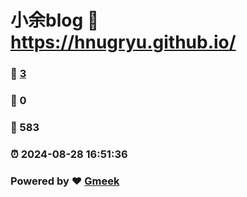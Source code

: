 # 小余blog :link: https://hnugryu.github.io/ 
### :page_facing_up: [3](https://hnugryu.github.io//tag.html) 
### :speech_balloon: 0 
### :hibiscus: 583 
### :alarm_clock: 2024-08-28 16:51:36 
### Powered by :heart: [Gmeek](https://github.com/Meekdai/Gmeek)
